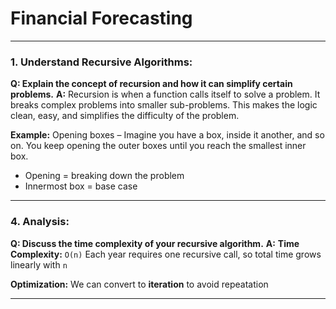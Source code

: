 # Financial Forecasting

---

### 1. Understand Recursive Algorithms:

**Q: Explain the concept of recursion and how it can simplify certain problems.**
**A:**
Recursion is when a function calls itself to solve a problem.
It breaks complex problems into smaller sub-problems. This makes the logic clean, easy, and simplifies the difficulty of the problem.

**Example:**
Opening boxes – Imagine you have a box, inside it another, and so on.
You keep opening the outer boxes until you reach the smallest inner box.

* Opening = breaking down the problem
* Innermost box = base case

---

### 4. Analysis:

**Q: Discuss the time complexity of your recursive algorithm.**
**A:**
**Time Complexity:** `O(n)`
Each year requires one recursive call, so total time grows linearly with `n`

**Optimization:**
We can convert to **iteration** to avoid repeatation

---
